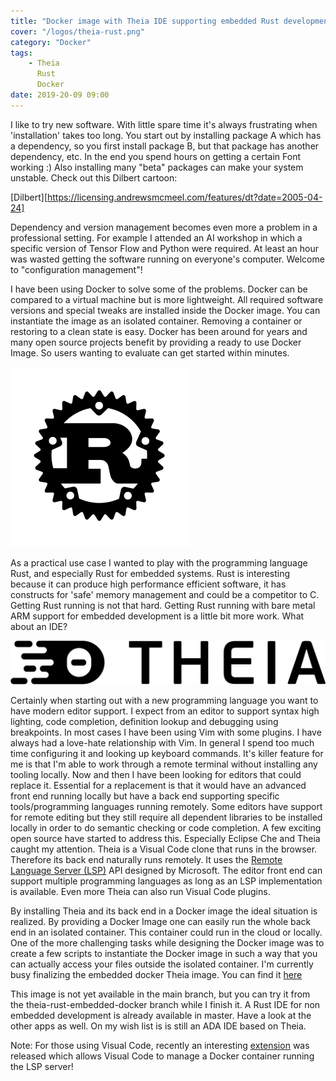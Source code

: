 ```yaml
---
title: "Docker image with Theia IDE supporting embedded Rust development"
cover: "/logos/theia-rust.png"
category: "Docker"
tags: 
    - Theia
      Rust
      Docker
date: 2019-20-09 09:00
---
```



I like to try new software. With little spare time it's always frustrating when 'installation' takes too long. You start out by installing package A which has a dependency, so you first install package B, but that package has another dependency, etc. In the end you spend hours on getting a certain Font working :) Also installing many "beta" packages can make your system unstable. Check out this Dilbert cartoon:

[Dilbert][https://licensing.andrewsmcmeel.com/features/dt?date=2005-04-24]

Dependency and version management becomes even more a problem in a professional setting. For example I attended an AI workshop in which a specific version of Tensor Flow and Python were required. At least an hour was wasted getting the software running on everyone's computer. Welcome to "configuration management"!

I have been using Docker to solve some of the problems. Docker can be compared to a virtual machine but is more lightweight. All required software versions and special tweaks are installed inside the Docker image. You can instantiate the image as an isolated container. Removing a container or restoring to a clean state is easy. Docker has been around for years and many open source projects benefit by providing a ready to use Docker Image. So users wanting to evaluate can get started within minutes.

![Rust](resources/rust-logo-blk.svg "Rust")

As a practical use case I wanted to play with the programming language Rust, and especially Rust for embedded systems. Rust is interesting because it can produce high performance efficient software, it has constructs for 'safe' memory management and could be a competitor to C. Getting Rust running is not that hard. Getting Rust running with bare metal ARM support for embedded development is a little bit more work. What about an IDE?

![Theia](resources/theia-logo.svg "Theia IDE")

Certainly when starting out with a new programming language you want to have modern editor support. I expect from an editor to support syntax high lighting, code completion, definition lookup and debugging using breakpoints. In most cases I have been using Vim with some plugins. I have always had a love-hate relationship with Vim. In general I spend too much time configuring it and looking up keyboard commands. It's killer feature for me is that I'm able to work through a remote terminal without installing any tooling locally. Now and then I have been looking for editors that could replace it. Essential for a replacement is that it would have an advanced front end running locally but have a back end supporting specific tools/programming languages running remotely. Some editors have support for remote editing but they still require all dependent libraries to be installed locally in order to do semantic checking or code completion. A few exciting open source have started to address this. Especially Eclipse Che and Theia caught my attention. Theia is a Visual Code clone that runs in the browser. Therefore its back end naturally runs remotely. It uses the [Remote Language Server (LSP)](https://langserver.org/) API designed by Microsoft. The editor front end can support multiple programming languages as long as an LSP implementation is available. Even more Theia can also run Visual Code plugins. 

By installing Theia and its back end in a Docker image the ideal situation is realized. By providing a Docker Image one can easily run the whole back end in an isolated container. This container could run in the cloud or locally. One of the more challenging tasks while designing the Docker image was to create a few scripts to instantiate the Docker image in such a way that you can actually access your files outside the isolated container. I'm currently busy finalizing the embedded docker Theia image. You can find it [here](https://github.com/theia-ide/theia-apps/tree/theia-rust-embedded-docker)

This image is not yet available in the main branch, but you can try it from the theia-rust-embedded-docker branch while I finish it. A Rust IDE for non embedded development is already available in master. Have a look at the other apps as well. On my wish list is is still an ADA IDE based on Theia. 

Note: For those using Visual Code, recently an interesting [extension](https://code.visualstudio.com/docs/remote/containers) was released which allows Visual Code to manage a Docker container running the LSP server! 

